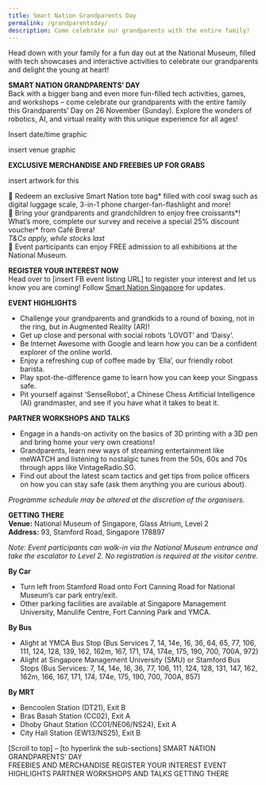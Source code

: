 ```yaml
---
title: Smart Nation Grandparents Day
permalink: /grandparentsday/
description: Come celebrate our grandparents with the entire family!
---
```

Head down with your family for a fun day out at the National Museum, filled with tech showcases and interactive activities to celebrate our grandparents and delight the young at heart!
 
**SMART NATION GRANDPARENTS’ DAY**<br>
Back with a bigger bang and even more fun-filled tech activities, games, and workshops – come celebrate our grandparents with the entire family this Grandparents’ Day on 26 November (Sunday). Explore the wonders of robotics, AI, and virtual reality with this unique experience for all ages!

Insert date/time graphic

insert venue graphic
 
**EXCLUSIVE MERCHANDISE AND FREEBIES UP FOR GRABS**

insert artwork for this

📢 Redeem an exclusive Smart Nation tote bag* filled with cool swag such as digital luggage scale, 3-in-1 phone charger-fan-flashlight and more!<br>
📢   Bring your grandparents and grandchildren to enjoy free croissants*! What’s more, complete our survey and receive a special 25% discount voucher* from Café Brera!<br>
*T&amp;Cs apply, while stocks last*<br>
📢 Event participants can enjoy FREE admission to all exhibitions at the National Museum.
 
 
**REGISTER YOUR INTEREST NOW** <br>
Head over to [insert FB event listing URL] to register your interest and let us know you are coming! Follow [Smart Nation Singapore](https://www.facebook.com/SmartNationSG) for updates.
 
**EVENT HIGHLIGHTS**<br>
* Challenge your grandparents and grandkids to a round of boxing, not in the ring, but in Augmented Reality (AR)!
* Get up close and personal with social robots ‘LOVOT’ and ‘Daisy’.
* Be Internet Awesome with Google and learn how you can be a confident explorer of the online world.
* Enjoy a refreshing cup of coffee made by ‘Ella’, our friendly robot barista.
* Play spot-the-difference game to learn how you can keep your Singpass safe.
* Pit yourself against ‘SenseRobot’, a Chinese Chess Artificial Intelligence (AI) grandmaster, and see if you have what it takes to beat it.  
 
**PARTNER WORKSHOPS AND TALKS**<br>
* Engage in a hands-on activity on the basics of 3D printing with a 3D pen and bring home your very own creations!
* Grandparents, learn new ways of streaming entertainment like meWATCH and listening to nostalgic tunes from the 50s, 60s and 70s through apps like VintageRadio.SG.
* Find out about the latest scam tactics and get tips from police officers on how you can stay safe (ask them anything you are curious about).  
 
*Programme schedule may be altered at the discretion of the organisers.*
 
**GETTING THERE**<br>
**Venue:** National Museum of Singapore, Glass Atrium, Level 2<br>
**Address:** 93, Stamford Road, Singapore 178897 
 
*Note: Event participants can walk-in via the National Museum entrance and take the escalator to Level 2. No registration is required at the visitor centre.*

**By Car**<br>
* Turn left from Stamford Road onto Fort Canning Road for National Museum’s car park entry/exit.
* Other parking facilities are available at Singapore Management University, Manulife Centre, Fort Canning Park and YMCA. 
 
**By Bus**<br>
* Alight at YMCA Bus Stop (Bus Services 7, 14, 14e, 16, 36, 64, 65, 77, 106, 111, 124, 128, 139, 162, 162m, 167, 171, 174, 174e, 175, 190, 700, 700A, 972)
* Alight at Singapore Management University (SMU) or Stamford Bus Stops (Bus Services: 7, 14, 14e, 16, 36, 77, 106, 111, 124, 128, 131, 147, 162, 162m, 166, 167, 171, 174, 174e, 175, 190, 700, 700A, 857)  
 
**By MRT**<br>
* Bencoolen Station (DT21), Exit B
* Bras Basah Station (CC02), Exit A
* Dhoby Ghaut Station (CC01/NE06/NS24), Exit A
* City Hall Station (EW13/NS25), Exit B 
 
 
[Scroll to top] – [to hyperlink the sub-sections] 
SMART NATION GRANDPARENTS’ DAY  
FREEBIES AND MERCHANDISE 
REGISTER YOUR INTEREST 
EVENT HIGHLIGHTS 
PARTNER WORKSHOPS AND TALKS 
GETTING THERE 
